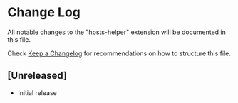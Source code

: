 # Change Log

All notable changes to the "hosts-helper" extension will be documented in this file.

Check [Keep a Changelog](http://keepachangelog.com/) for recommendations on how to structure this file.

## [Unreleased]

- Initial release